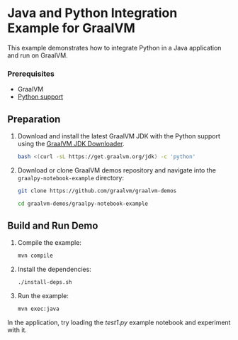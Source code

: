 # Java and Python Integration Example for GraalVM

This example demonstrates how to integrate Python in a Java application and run on GraalVM.

### Prerequisites

- GraalVM
- [Python support](https://www.graalvm.org/latest/reference-manual/python/)

## Preparation

1. Download and install the latest GraalVM JDK with the Python support using the [GraalVM JDK Downloader](https://github.com/graalvm/graalvm-jdk-downloader). 
    ```bash
    bash <(curl -sL https://get.graalvm.org/jdk) -c 'python'
    ```
    
2. Download or clone GraalVM demos repository and navigate into the `graalpy-notebook-example` directory:
    ```bash
    git clone https://github.com/graalvm/graalvm-demos
    ```
    ```bash
    cd graalvm-demos/graalpy-notebook-example
    ```

## Build and Run Demo

1. Compile the example:
    ```bash
    mvn compile
    ```

2. Install the dependencies:
    ```bash
    ./install-deps.sh
    ```

3. Run the example:
    ```bash
    mvn exec:java
    ```

In the application, try loading the _test1.py_ example notebook and experiment with it.
